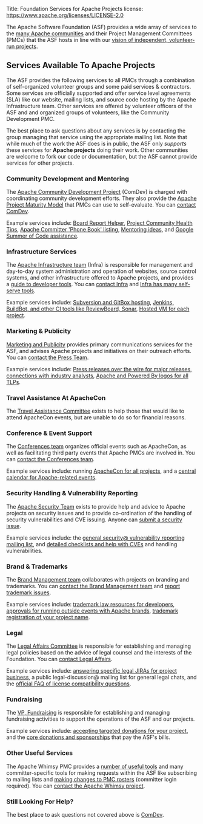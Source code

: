 Title: Foundation Services for Apache Projects
license: https://www.apache.org/licenses/LICENSE-2.0




The Apache Software Foundation (ASF) provides a wide array of 
services to the [many Apache communities](https://projects.apache.org/) and their Project Management 
Committees (PMCs) that the ASF hosts in line with our 
[vision of independent, volunteer-run projects](https://blogs.apache.org/foundation/entry/the-apache-software-foundation-2018).  

## Services Available To Apache Projects

The ASF provides the following services to all PMCs through a combination of 
self-organized volunteer groups and some paid services & contractors. 
Some services are officially supported and offer service level agreements
(SLA) like our website, mailing lists, and source code hosting by the 
Apache Infrastructure team.  Other services are offered by volunteer 
officers of the ASF and and organized groups of volunteers, like 
the Community Development PMC.

The best place to ask questions about any services is by contacting the 
group managing that service using the appropriate mailing list.  Note that while much of the work 
the ASF does is in public, the ASF only *supports* these services for 
**Apache projects** doing their work.  Other communities are welcome to fork our code 
or documentation, but the ASF cannot provide services for other projects.

### Community Development and Mentoring

The [Apache Community Development Project](https://community.apache.org/) (ComDev) is
charged with coordinating community development efforts.  They also provide 
the [Apache Project Maturity Model](https://community.apache.org/apache-way/apache-project-maturity-model.html) 
that PMCs can use to self-evaluate.  You can [contact ComDev](https://community.apache.org/lists.html).

Example services include: [Board Report Helper](https://reporter.apache.org/), 
[Project Community Health Tips](https://reporter.apache.org/chi.py), 
[Apache Committer 'Phone Book' listing](https://people.apache.org/), 
[Mentoring ideas](https://community.apache.org/mentoringprogramme.html), 
and [Google Summer of Code assistance](https://community.apache.org/gsoc.html).

### Infrastructure Services

The [Apache Infrastructure team](/dev/infrastructure) (Infra) is
responsible for management and day-to-day system administration and operation
of websites, source control systems, and other infrastructure offered to 
Apache projects, and provides a [guide to developer tools](/dev/).
You can [contact Infra](/dev/infra-contact#misdirected)
and [Infra has many self-serve tools](https://selfserve.apache.org/).

Example services include: [Subversion and GitBox hosting](/dev/services.html#source-repository), 
[Jenkins, BuildBot, and other CI tools like ReviewBoard,  Sonar](/dev/services.html#build), 
[Hosted VM for each project](/dev/services.html#virtual-servers).

### Marketing & Publicity

[Marketing and Publicity](/press/#whoweare)
provides primary communications services for the ASF, and advises Apache
projects and initiatives on their outreach efforts.  You can [contact the Press Team](/press/#contact).

Example services include: [Press releases over the wire for major releases](/press/#releases), 
[connections with industry analysts](/press/#interviews), 
[Apache and Powered By logos for all TLPs](/foundation/press/kit/).

### Travel Assistance At ApacheCon

The [Travel Assistance Committee](/travel) exists to
help those that would like to attend ApacheCon events, but are unable to do so
for financial reasons.

### Conference & Event Support

The [Conferences team](/foundation/conferences)
organizes official events such as ApacheCon, as well as facilitating third
party events that Apache PMCs are involved in.  You can [contact the Conferences team](/foundation/conferences#mailing-lists).

Example services include: running [ApacheCon for all projects](https://apachecon.com/), 
and a [central calendar for Apache-related events](https://events.apache.org/).


### Security Handling & Vulnerability Reporting

The [Apache Security Team](https://security.apache.org) exists to provide
help and advice to Apache projects on security issues and to provide
co-ordination of the handling of security vulnerabilities and CVE issuing.
Anyone can [submit a security issue](/security/#reporting-a-vulnerability).

Example services include: the [general security@ vulnerability reporting mailing list](https://security.apache.org/projects/),
and [detailed checklists and help with CVEs](/security/committers.html) and handling vulnerabilities.

### Brand & Trademarks

The [Brand Management team](/foundation/marks/resources)
collaborates with projects on branding and trademarks.  You can 
[contact the Brand Management team](/foundation/marks/contact)
and [report trademark issues](/foundation/marks/reporting).

Example services include: [trademark law resources for developers](/foundation/marks/resources), 
[approvals for running outside events with Apache brands](/foundation/marks/events), 
[trademark registration of your project name](/foundation/marks/register#register).

### Legal

The [Legal Affairs Committee](/legal) is responsible for
establishing and managing legal policies based on the advice of legal counsel
and the interests of the Foundation.  You can [contact Legal Affairs](/legal/#communications).

Example services include: [answering specific legal JIRAs for project business](/foundation/contributing.html#TargetedSponsor), 
a public legal-discussion@ mailing list for general legal chats, 
and the [official FAQ of license compatibility questions](/legal/resolved.html).

### Fundraising

The [VP, Fundraising](https://whimsy.apache.org/foundation/orgchart/vp-fundraising) 
is responsible for establishing and managing fundraising activities to 
support the operations of the ASF and our projects.

Example services include: [accepting targeted donations for your project](/foundation/contributing.html#TargetedSponsor), 
and the [core donations and sponsorships](/foundation/contributing.html) that pay the ASF's bills.

### Other Useful Services

The Apache Whimsy PMC provides a [number of useful tools](https://whimsy.apache.org/) 
and many committer-specific tools for making requests within the ASF like 
subscribing to mailing lists and [making changes to PMC rosters](https://whimsy.apache.org/roster/) (committer login required).
You can [contact the Apache Whimsy project](https://lists.apache.org/list.html?dev@whimsical.apache.org).

### Still Looking For Help?

The best place to ask questions not covered above is [ComDev](https://community.apache.org/lists.html).
